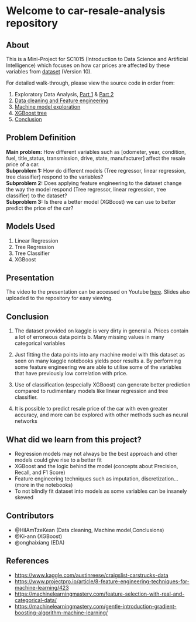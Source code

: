 # Welcome to car-resale-analysis repository

## About

This is a Mini-Project for SC1015 (Introduction to Data Science and Artificial Intelligence) which focuses on how car prices are affected by these variables from [dataset](https://www.kaggle.com/austinreese/craigslist-carstrucks-data) (Version 10).  

For detailed walk-through, please view the source code in order from:  

1. Exploratory Data Analysis, [Part 1](1.%20EDA-part1.ipynb) & [Part 2](1.%20EDA-part2.ipynb)
2. [Data cleaning and Feature engineering](2.%20Data%20cleaning%20and%20Feature%20engineering.ipynb)
3. [Machine model exploration](3.%20Machine%20model%20exploration.ipynb)
4. [XGBoost tree](4.%20XGB%20model%20exploration-20220419-103334.ipynb)
5. [Conclusion](5.%20Conclusions.ipynb)

## Problem Definition

**Main problem:** How different variables such as [odometer, year, condition, fuel, title_status, transmission, drive, state, manufacturer] affect the resale price of a car.  
**Subproblem 1:** How do different models (Tree regressor, linear regression, tree classifier) respond to the variables?  
**Subproblem 2:** Does applying feature engineering to the dataset change the way the model respond (Tree regressor, linear regression, tree classifier) to the dataset?  
**Subproblem 3:** Is there a better model (XGBoost) we can use to better predict the price of the car?

## Models Used

1. Linear Regression
2. Tree Regression
3. Tree Classifier
4. XGBoost

## Presentation

The video to the presentation can be accessed on Youtube [here](https://youtu.be/IUqfuVxWN-Q). Slides also uploaded to the repository for easy viewing.

## Conclusion

1. The dataset provided on kaggle is very dirty in general
    a. Prices contain a lot of erroneous data points
    b. Many missing values in many categorical variables
2. Just fitting the data points into any machine model with this dataset as seen on many kaggle notebooks yields poor results
    a. By performing some feature engineering we are able to utilise some of the variables that have previously low correlation with price.
3. Use of classification (especially XGBoost) can generate better prediction compared to rudimentary models like linear regression and tree classifier.

4. It is possible to predict resale price of the car with even greater accuracy, and more can be explored with other methods such as neural networks

## What did we learn from this project?

- Regression models may not always be the best approach and other models could give rise to a better fit
- XGBoost and the logic behind the model (concepts about Precision, Recall, and F1 Score)
- Feature engineering techniques such as imputation, discretization... (more in the notebooks)
- To not blindly fit dataset into models as some variables can be insanely skewed

## Contributors

- @HiIAmTzeKean (Data cleaning, Machine model,Conclusions)
- @Ki-ann (XGBoost)
- @onghaixiang (EDA)

## References

- <https://www.kaggle.com/austinreese/craigslist-carstrucks-data>
- <https://www.projectpro.io/article/8-feature-engineering-techniques-for-machine-learning/423>
- <https://machinelearningmastery.com/feature-selection-with-real-and-categorical-data/>
- <https://machinelearningmastery.com/gentle-introduction-gradient-boosting-algorithm-machine-learning/>
